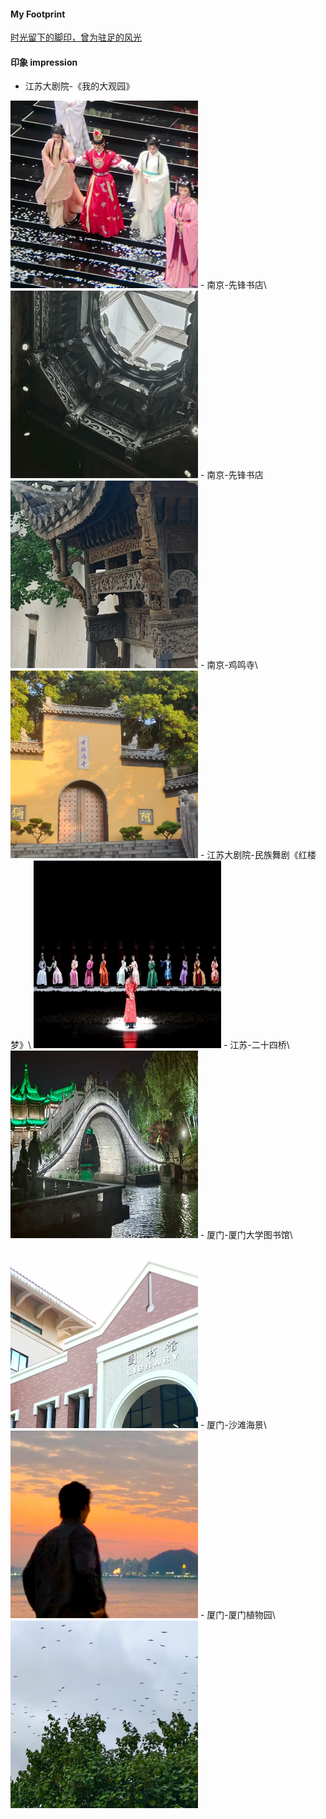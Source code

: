 
#### My Footprint
[时光留下的脚印，曾为驻足的风光](https://www.kdocs.cn/l/cg3IdHctqLZA)

#### 印象 impression
- 江苏大剧院-《我的大观园》

<img src="contents/data/life/我的大观园.jpg" alt="你居然看不到图片？" width="300" height="300">
- 南京-先锋书店\
<img src="contents/data/life/先锋书店.jpg" alt="你居然看不到图片？" width="300" height="300">
- 南京-先锋书店
<img src="contents/data/life/先锋书店2.jpg" alt="你居然看不到图片？" width="300" height="300">
- 南京-鸡鸣寺\

<img src="contents/data/life/鸡鸣寺.jpg" alt="你居然看不到图片？" width="300" height="300">
- 江苏大剧院-民族舞剧《红楼梦》\
<img src="contents/data/life/红楼梦舞剧.jpg" alt="你居然看不到图片？" width="300" height="300">
- 江苏-二十四桥\
<img src="contents/data/life/二十四桥.jpg" alt="你居然看不到图片？" width="300" height="300">
- 厦门-厦门大学图书馆\
<img src="contents/data/life/厦门大学图书馆.jpg" alt="你居然看不到图片？" width="300" height="300">
- 厦门-沙滩海景\
<img src="contents/data/life/厦门海边.jpg" alt="你居然看不到图片？" width="300" height="300">
- 厦门-厦门植物园\
<img src="contents/data/life/厦门植物园.jpg" alt="你居然看不到图片？" width="300" height="300">